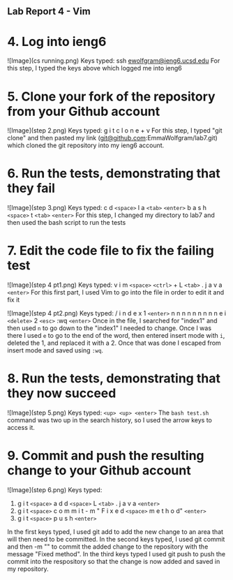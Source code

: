 ## Lab Report 4 - Vim


# 4. Log into ieng6
![Image](cs running.png)
Keys typed: ssh <space> ewolfgram@ieng6.ucsd.edu
For this step, I typed the keys above which logged me into ieng6

# 5. Clone your fork of the repository from your Github account
![Image](step 2.png)
Keys typed: g i t <space> c l o n e <ctrl> + v
For this step, I typed "git clone" and then pasted my link (git@github.com:EmmaWolfgram/lab7.git) which cloned the git repository into my ieng6 account.

# 6. Run the tests, demonstrating that they fail
![Image](step 3.png)
Keys typed: c d `<space>` l a `<tab>` `<enter>` b a s h `<space>` t `<tab>` `<enter>`
For this step, I changed my directory to lab7 and then used the bash script to run the tests

# 7. Edit the code file to fix the failing test
![Image](step 4 pt1.png)
Keys typed: v i m `<space>` `<ctrl>` + L `<tab>` . j a v a `<enter>`
For this first part, I used Vim to go into the file in order to edit it and fix it

![Image](step 4 pt2.png)
Keys typed: / i n d e x 1 `<enter>` n n n n n n n n n e i `<delete>` 2 `<esc>` :wq `<enter>`
Once in the file, I searched for "index1" and then used `n` to go down to the "index1" I needed to change. Once I was there I used `e` to go to the end of the word, then entered insert mode with `i`, deleted the 1, and replaced it with a 2. Once that was done I escaped from insert mode and saved using `:wq`. 

# 8. Run the tests, demonstrating that they now succeed
![Image](step 5.png)
Keys typed: `<up> <up> <enter>`
The `bash test.sh` command was two up in the search history, so I used the arrow keys to access it.

# 9. Commit and push the resulting change to your Github account
![Image](step 6.png)
Keys typed:
  1. g i t `<space>` a d d `<space>` L `<tab>` . j a v a `<enter>`
  2. g i t `<space>` c o m m i t - m " F i x e d `<space>` m e t h o d" `<enter>`
  3. g i t `<space>` p u s h `<enter>`

In the first keys typed, I used git add to add the new change to an area that will then need to be committed. In the second keys typed, I used git commit and then -m "" to commit the added change to the repository with the message "Fixed method". In the third keys typed I used git push to push the commit into the respository so that the change is now added and saved in my repository. 
